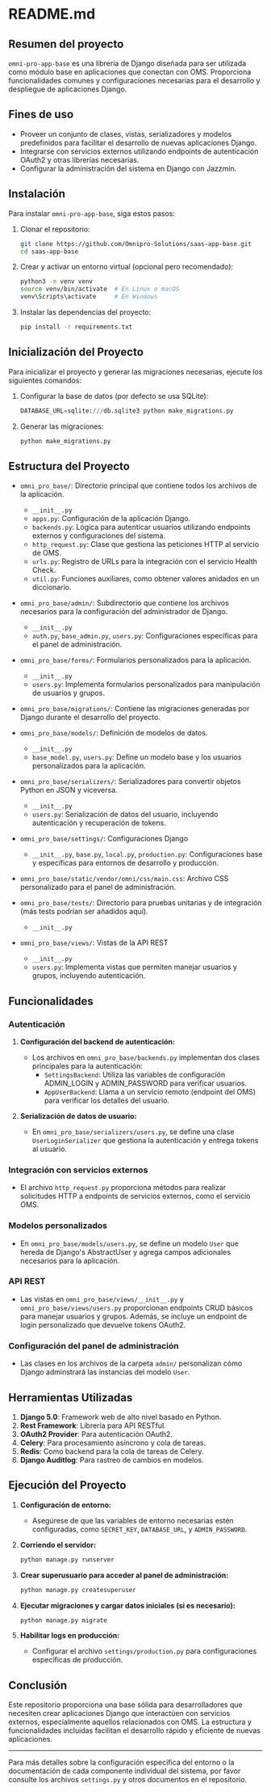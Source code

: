 # README.md

## Resumen del proyecto
`omni-pro-app-base` es una librería de Django diseñada para ser utilizada como módulo base en aplicaciones que conectan con OMS. Proporciona funcionalidades comunes y configuraciones necesarias para el desarrollo y despliegue de aplicaciones Django.

## Fines de uso
- Proveer un conjunto de clases, vistas, serializadores y modelos predefinidos para facilitar el desarrollo de nuevas aplicaciones Django.
- Integrarse con servicios externos utilizando endpoints de autenticación OAuth2 y otras librerías necesarias.
- Configurar la administración del sistema en Django con Jazzmin.

## Instalación

Para instalar `omni-pro-app-base`, siga estos pasos:

1. Clonar el repositorio:
    ```bash
    git clone https://github.com/Omnipro-Solutions/saas-app-base.git
    cd saas-app-base
    ```

2. Crear y activar un entorno virtual (opcional pero recomendado):
    ```bash
    python3 -m venv venv
    source venv/bin/activate  # En Linux o macOS
    venv\Scripts\activate     # En Windows
    ```

3. Instalar las dependencias del proyecto:
    ```bash
    pip install -r requirements.txt
    ```

## Inicialización del Proyecto

Para inicializar el proyecto y generar las migraciones necesarias, ejecute los siguientes comandos:

1. Configurar la base de datos (por defecto se usa SQLite):
   ```python
   DATABASE_URL=sqlite:///db.sqlite3 python make_migrations.py
   ```

2. Generar las migraciones:
    ```bash
    python make_migrations.py
    ```

## Estructura del Proyecto

- `omni_pro_base/`: Directorio principal que contiene todos los archivos de la aplicación.
  - `__init__.py`
  - `apps.py`: Configuración de la aplicación Django.
  - `backends.py`: Lógica para autenticar usuarios utilizando endpoints externos y configuraciones del sistema.
  - `http_request.py`: Clase que gestiona las peticiones HTTP al servicio de OMS.
  - `urls.py`: Registro de URLs para la integración con el servicio Health Check.
  - `util.py`: Funciones auxiliares, como obtener valores anidados en un diccionario.

- `omni_pro_base/admin/`: Subdirectorio que contiene los archivos necesarios para la configuración del administrador de Django.
  - `__init__.py`
  - `auth.py`, `base_admin.py`, `users.py`: Configuraciones específicas para el panel de administración.

- `omni_pro_base/forms/`: Formularios personalizados para la aplicación.
  - `__init__.py`
  - `users.py`: Implementa formularios personalizados para manipulación de usuarios y grupos.

- `omni_pro_base/migrations/`: Contiene las migraciones generadas por Django durante el desarrollo del proyecto.

- `omni_pro_base/models/`: Definición de modelos de datos.
  - `__init__.py`
  - `base_model.py`, `users.py`: Define un modelo base y los usuarios personalizados para la aplicación.

- `omni_pro_base/serializers/`: Serializadores para convertir objetos Python en JSON y viceversa.
  - `__init__.py`
  - `users.py`: Serialización de datos del usuario, incluyendo autenticación y recuperación de tokens.

- `omni_pro_base/settings/`: Configuraciones Django
  - `__init__.py`, `base.py`, `local.py`, `production.py`: Configuraciones base y específicas para entornos de desarrollo y producción.

- `omni_pro_base/static/vendor/omni/css/main.css`: Archivo CSS personalizado para el panel de administración.
  
- `omni_pro_base/tests/`: Directorio para pruebas unitarias y de integración (más tests podrían ser añadidos aquí).
  - `__init__.py`

- `omni_pro_base/views/`: Vistas de la API REST
  - `__init__.py`
  - `users.py`: Implementa vistas que permiten manejar usuarios y grupos, incluyendo autenticación.

## Funcionalidades

### Autenticación
1. **Configuración del backend de autenticación:**
   - Los archivos en `omni_pro_base/backends.py` implementan dos clases principales para la autenticación:
     - `SettingsBackend`: Utiliza las variables de configuración ADMIN_LOGIN y ADMIN_PASSWORD para verificar usuarios.
     - `AppUserBackend`: Llama a un servicio remoto (endpoint del OMS) para verificar los detalles del usuario.

2. **Serialización de datos de usuario:**
   - En `omni_pro_base/serializers/users.py`, se define una clase `UserLoginSerializer` que gestiona la autenticación y entrega tokens al usuario.

### Integración con servicios externos
- El archivo `http_request.py` proporciona métodos para realizar solicitudes HTTP a endpoints de servicios externos, como el servicio OMS.

### Modelos personalizados
- En `omni_pro_base/models/users.py`, se define un modelo `User` que hereda de Django's AbstractUser y agrega campos adicionales necesarios para la aplicación.

### API REST
- Las vistas en `omni_pro_base/views/__init__.py` y `omni_pro_base/views/users.py` proporcionan endpoints CRUD básicos para manejar usuarios y grupos. Además, se incluye un endpoint de login personalizado que devuelve tokens OAuth2.

### Configuración del panel de administración
- Las clases en los archivos de la carpeta `admin/` personalizan cómo Django adminstrará las instancias del modelo `User`.

## Herramientas Utilizadas

1. **Django 5.0**: Framework web de alto nivel basado en Python.
2. **Rest Framework**: Librería para API RESTful.
3. **OAuth2 Provider**: Para autenticación OAuth2.
4. **Celery**: Para procesamiento asíncrono y cola de tareas.
5. **Redis**: Como backend para la cola de tareas de Celery.
6. **Django Auditlog**: Para rastreo de cambios en modelos.

## Ejecución del Proyecto

1. **Configuración de entorno:**
   - Asegúrese de que las variables de entorno necesarias estén configuradas, como `SECRET_KEY`, `DATABASE_URL`, y `ADMIN_PASSWORD`.

2. **Corriendo el servidor:**
    ```bash
    python manage.py runserver
    ```

3. **Crear superusuario para acceder al panel de administración:**
    ```bash
    python manage.py createsuperuser
    ```

4. **Ejecutar migraciones y cargar datos iniciales (si es necesario):**
    ```bash
    python manage.py migrate
    ```
   
5. **Habilitar logs en producción:**
   - Configurar el archivo `settings/production.py` para configuraciones específicas de producción.

## Conclusión

Este repositorio proporciona una base sólida para desarrolladores que necesiten crear aplicaciones Django que interactúen con servicios externos, especialmente aquellos relacionados con OMS. La estructura y funcionalidades incluidas facilitan el desarrollo rápido y eficiente de nuevas aplicaciones.

---

Para más detalles sobre la configuración específica del entorno o la documentación de cada componente individual del sistema, por favor consulte los archivos `settings.py` y otros documentos en el repositorio.